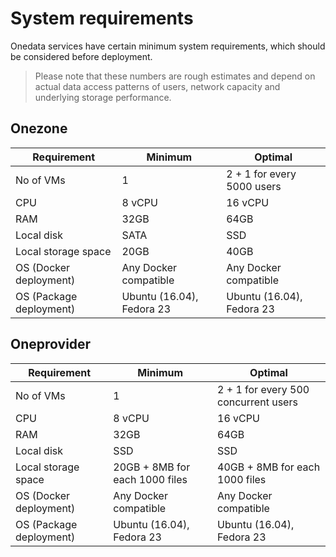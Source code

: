 # System requirements

<!-- toc -->

Onedata services have certain minimum system requirements, which should be considered before deployment.

> Please note that these numbers are rough estimates and depend on actual
> data access patterns of users, network capacity and underlying storage
> performance.

## Onezone

| Requirement | Minimum | Optimal |
|----         |----     |----     |
| No of VMs   | 1       | 2 + 1 for every 5000 users |
| CPU | 8 vCPU | 16 vCPU |
| RAM | 32GB   | 64GB    |
| Local disk | SATA | SSD |
| Local storage space | 20GB | 40GB |
| OS (Docker deployment)| Any Docker compatible | Any Docker compatible |
| OS (Package deployment)| Ubuntu (16.04), Fedora 23 | Ubuntu (16.04), Fedora 23 |

## Oneprovider

| Requirement | Minimum | Optimal |
|----         |----     |----     |
| No of VMs   | 1       | 2 + 1 for every 500 concurrent users |
| CPU | 8 vCPU | 16 vCPU |
| RAM | 32GB   | 64GB    |
| Local disk | SSD | SSD |
| Local storage space | 20GB + 8MB for each 1000 files | 40GB + 8MB for each 1000 files |
| OS (Docker deployment) | Any Docker compatible | Any Docker compatible |
| OS (Package deployment)| Ubuntu (16.04), Fedora 23 | Ubuntu (16.04), Fedora 23 |

